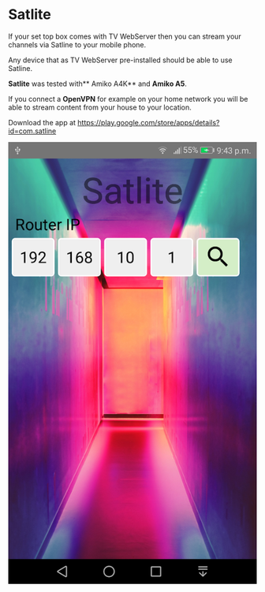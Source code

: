 # Satlite

If your set top box comes with TV WebServer then you can stream your channels via Satline to your mobile phone.

Any device that as TV WebServer pre-installed should be able to use Satline.

**Satlite** was tested with** Amiko A4K** and **Amiko A5**.

If you connect a **OpenVPN** for example on your home network you will be able to stream content from your house to your location.

Download the app at https://play.google.com/store/apps/details?id=com.satline

![image2](screenshot.png)